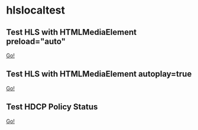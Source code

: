 # hlslocaltest

## Test HLS with HTMLMediaElement preload="auto"
<a href="https://jameswccheng.github.io/hlslocaltest/test.html">Go!</a>
## Test HLS with HTMLMediaElement autoplay=true
<a href="https://jameswccheng.github.io/hlslocaltest/test_autoplay.html">Go!</a>
## Test HDCP Policy Status
<a href="https://jameswccheng.github.io/hlslocaltest/hdcp.html">Go!</a>
